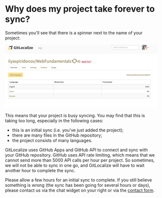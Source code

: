 # Why does my project take forever to sync?

Sometimes you'll see that there is a spinner next to the name of your project:

![Syncing spinner](assets/img/project_takes_forever_to_sync/syncing_repo.png)

This means that your project is busy syncing. You may find that this is taking too long, especially in the following cases:
- this is an initial sync (i.e. you've just added the project);
- there are many files in the GitHub repository;
- the project consists of many languages.

GitLocalize uses GitHub Apps and GitHub API to connect and sync with your GitHub repository. GitHub uses API rate limiting, which means that we cannot send more than 5000 API calls per hour per project. So sometimes, we will not be able to sync in one go, and GitLocalize will have to wait another hour to complete the sync.

Please allow a few hours for an initial sync to complete. If you still believe something is wrong (the sync has been going for several hours or days), please contact us via the chat widget on your right or via the [contact form](https://gitlocalize.com/inquiries/new).
